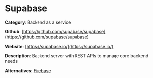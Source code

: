 
# Supabase

**Category**: Backend as a service

**Github**: [https://github.com/supabase/supabase](https://github.com/supabase/supabase)

**Website**: [https://supabase.io/](https://supabase.io/)

**Description**:
Backend server with REST APIs to manage core backend needs

**Alternatives**: [Firebase](https://firebase.google.com/)
